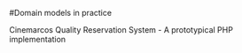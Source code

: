#Domain models in practice

Cinemarcos Quality Reservation System - A prototypical PHP implementation

